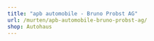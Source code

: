 ```yaml
---
title: "apb automobile - Bruno Probst AG"
url: /murten/apb-automobile-bruno-probst-ag/
shop: Autohaus
---
```

